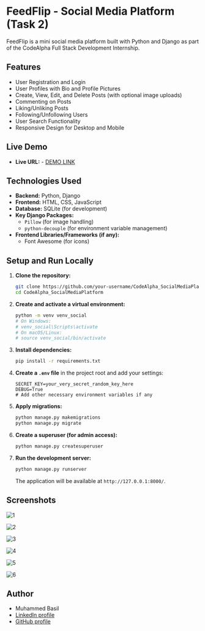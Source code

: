 # FeedFlip - Social Media Platform (Task 2)

FeedFlip is a mini social media platform built with Python and Django as part of the CodeAlpha Full Stack Development Internship.

## Features

*   User Registration and Login
*   User Profiles with Bio and Profile Pictures
*   Create, View, Edit, and Delete Posts (with optional image uploads)
*   Commenting on Posts
*   Liking/Unliking Posts
*   Following/Unfollowing Users
*   User Search Functionality
*   Responsive Design for Desktop and Mobile

  ## Live Demo

*   **Live URL:** - [DEMO LINK](https://feedflip.pythonanywhere.com/)

## Technologies Used

*   **Backend:** Python, Django
*   **Frontend:** HTML, CSS, JavaScript
*   **Database:** SQLite (for development)
*   **Key Django Packages:**
    *   `Pillow` (for image handling)
    *   `python-decouple` (for environment variable management)
*   **Frontend Libraries/Frameworks (if any):**
    *   Font Awesome (for icons)

## Setup and Run Locally

1.  **Clone the repository:**
    ```bash
    git clone https://github.com/your-username/CodeAlpha_SocialMediaPlatform.git
    cd CodeAlpha_SocialMediaPlatform
    ```
2.  **Create and activate a virtual environment:**
    ```bash
    python -m venv venv_social
    # On Windows:
    # venv_social\Scripts\activate
    # On macOS/Linux:
    # source venv_social/bin/activate
    ```
3.  **Install dependencies:**
    ```bash
    pip install -r requirements.txt
    ```
4.  **Create a `.env` file** in the project root and add your settings:
    ```env
    SECRET_KEY=your_very_secret_random_key_here
    DEBUG=True
    # Add other necessary environment variables if any
    ```
5.  **Apply migrations:**
    ```bash
    python manage.py makemigrations
    python manage.py migrate
    ```
6.  **Create a superuser (for admin access):**
    ```bash
    python manage.py createsuperuser
    ```
7.  **Run the development server:**
    ```bash
    python manage.py runserver
    ```
    The application will be available at `http://127.0.0.1:8000/`.

## Screenshots 

![1](https://github.com/user-attachments/assets/f326fa81-e3fd-44d7-9362-d367ad735920)

![2](https://github.com/user-attachments/assets/d2214147-33d8-4d8c-8e96-93f447bab571)

![3](https://github.com/user-attachments/assets/4aafb2c7-f807-40b7-869e-87f3ca8834e5)

![4](https://github.com/user-attachments/assets/c00449e1-f057-4ade-9447-fa68325787a5)

![5](https://github.com/user-attachments/assets/f81fc21a-15f1-488b-b9c6-0bae65c780c6)

![6](https://github.com/user-attachments/assets/73c9d65b-355a-444b-9013-6767ae5ec8d2)

## Author

*   Muhammed Basil
*   [LinkedIn profile](https://www.linkedin.com/in/muhammed-basil-a83443317/)
*   [GitHub profile](https://github.com/diceflip)
